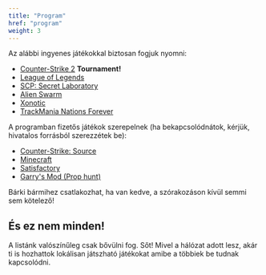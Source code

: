 ```yaml
---
title: "Program"
href: "program"
weight: 3
---
```


Az alábbi ingyenes játékokkal biztosan fogjuk nyomni:

- [Counter-Strike 2](https://store.steampowered.com/app/730/CounterStrike_2/) **Tournament!**
- [League of Legends](https://www.leagueoflegends.com/)
- [SCP: Secret Laboratory](https://store.steampowered.com/app/700330/SCP_Secret_Laboratory/)
- [Alien Swarm](https://store.steampowered.com/app/630/Alien_Swarm/)
- [Xonotic](https://xonotic.org/)
- [TrackMania Nations Forever](https://store.steampowered.com/app/11020/TrackMania_Nations_Forever/)

A programban fizetős játékok szerepelnek (ha bekapcsolódnátok, kérjük, hivatalos forrásból szerezzétek be):

- [Counter-Strike: Source](https://store.steampowered.com/app/240/CounterStrike_Source/)
- [Minecraft](https://www.minecraft.net/)
- [Satisfactory](https://store.steampowered.com/app/526870/Satisfactory/)
- [Garry's Mod (Prop hunt)](https://store.steampowered.com/app/4000/Garrys_Mod/)

Bárki bármihez csatlakozhat, ha van kedve, a szórakozáson kívül semmi sem kötelező!

## És ez nem minden!

A listánk valószínűleg csak bővülni fog. Sőt! Mivel a hálózat adott lesz, akár ti is hozhattok lokálisan játszható játékokat amibe a többiek be tudnak kapcsolódni.
